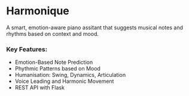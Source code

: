 # Harmonique

A smart, emotion-aware piano assitant that suggests musical notes and rhythms based on context and mood.

### Key Features:
- Emotion-Based Note Prediction
- Phythmic Patterns based on Mood
- Humanisation: Swing, Dynamics, Articulation
- Voice Leading and Harmonic Movement
- REST API with Flask